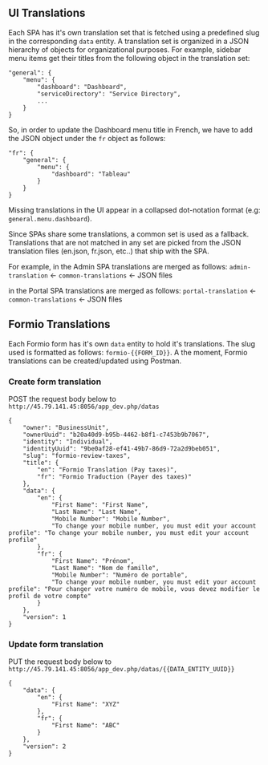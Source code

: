 ## UI Translations

Each SPA has it's own translation set that is fetched using a predefined slug in the corresponding `data` entity. A translation set is organized in a JSON hierarchy of objects for organizational purposes. For example, sidebar menu items get their titles from the following object in the translation set: 
```
"general": {
    "menu": {
    	"dashboard": "Dashboard",
    	"serviceDirectory": "Service Directory",
    	...
    }
}
```
So, in order to update the Dashboard menu title in French, we have to add the JSON object under the `fr` object as follows:
```
"fr": {
	"general": {
	    "menu": {
	    	"dashboard": "Tableau"
	    }
	}
}
```

Missing translations in the UI appear in a collapsed dot-notation format (e.g: `general.menu.dashboard`).

Since SPAs share some translations, a common set is used as a fallback. Translations that are not matched in any set are picked from the JSON translation files (en.json, fr.json, etc..) that ship with the SPA.

For example, in the Admin SPA translations are merged as follows:
`admin-translation` <- `common-translations` <- JSON files 

in the Portal SPA translations are merged as follows:
`portal-translation` <- `common-translations` <- JSON files 

## Formio Translations

Each Formio form has it's own `data` entity to hold it's translations. The slug used is formatted as follows: `formio-{{FORM_ID}}`. A the moment, Formio translations can be created/updated using Postman.

### Create form translation
POST the request body below to `http://45.79.141.45:8056/app_dev.php/datas`
```
{
	"owner": "BusinessUnit",
	"ownerUuid": "b20a40d9-b95b-4462-b8f1-c7453b9b7067",
	"identity": "Individual",
	"identityUuid": "9be0af28-ef41-49b7-86d9-72a2d9beb051",
	"slug": "formio-review-taxes",
	"title": { 
		"en": "Formio Translation (Pay taxes)",
		"fr": "Formio Traduction (Payer des taxes)" 
	},
	"data": {
        "en": {
            "First Name": "First Name",
            "Last Name": "Last Name",
            "Mobile Number": "Mobile Number",
            "To change your mobile number, you must edit your account profile": "To change your mobile number, you must edit your account profile"
        },
        "fr": {
            "First Name": "Prénom",
            "Last Name": "Nom de famille",
            "Mobile Number": "Numéro de portable",
            "To change your mobile number, you must edit your account profile": "Pour changer votre numéro de mobile, vous devez modifier le profil de votre compte"
        }
    },
	"version": 1
}
```

### Update form translation
PUT the request body below to `http://45.79.141.45:8056/app_dev.php/datas/{{DATA_ENTITY_UUID}}`
```
{
	"data": {
        "en": {
            "First Name": "XYZ"
        },
        "fr": {
            "First Name": "ABC"
        }
    },
	"version": 2
}
```
